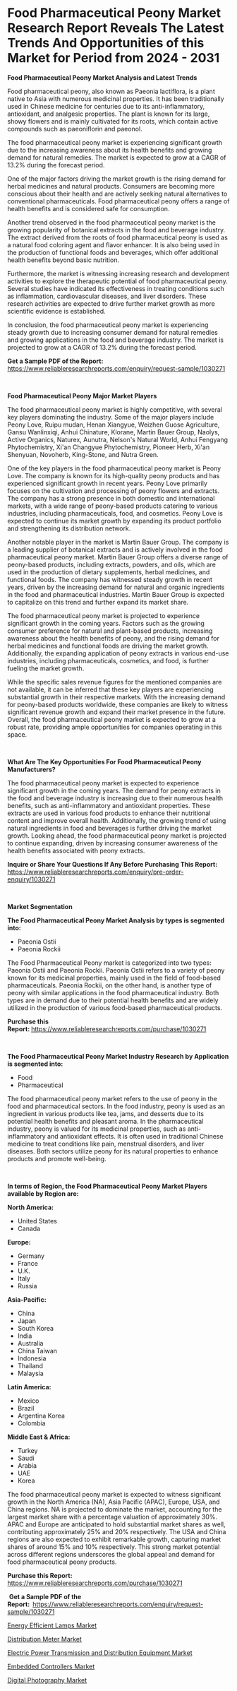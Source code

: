 <p><h1>Food Pharmaceutical Peony Market Research Report Reveals The Latest Trends And Opportunities of this Market for Period from 2024 - 2031</h1></p><p><strong>Food Pharmaceutical Peony Market Analysis and Latest Trends</strong></p>
<p><p>Food pharmaceutical peony, also known as Paeonia lactiflora, is a plant native to Asia with numerous medicinal properties. It has been traditionally used in Chinese medicine for centuries due to its anti-inflammatory, antioxidant, and analgesic properties. The plant is known for its large, showy flowers and is mainly cultivated for its roots, which contain active compounds such as paeoniflorin and paeonol.</p><p>The food pharmaceutical peony market is experiencing significant growth due to the increasing awareness about its health benefits and growing demand for natural remedies. The market is expected to grow at a CAGR of 13.2% during the forecast period. </p><p>One of the major factors driving the market growth is the rising demand for herbal medicines and natural products. Consumers are becoming more conscious about their health and are actively seeking natural alternatives to conventional pharmaceuticals. Food pharmaceutical peony offers a range of health benefits and is considered safe for consumption.</p><p>Another trend observed in the food pharmaceutical peony market is the growing popularity of botanical extracts in the food and beverage industry. The extract derived from the roots of food pharmaceutical peony is used as a natural food coloring agent and flavor enhancer. It is also being used in the production of functional foods and beverages, which offer additional health benefits beyond basic nutrition.</p><p>Furthermore, the market is witnessing increasing research and development activities to explore the therapeutic potential of food pharmaceutical peony. Several studies have indicated its effectiveness in treating conditions such as inflammation, cardiovascular diseases, and liver disorders. These research activities are expected to drive further market growth as more scientific evidence is established.</p><p>In conclusion, the food pharmaceutical peony market is experiencing steady growth due to increasing consumer demand for natural remedies and growing applications in the food and beverage industry. The market is projected to grow at a CAGR of 13.2% during the forecast period.</p></p>
<p><strong>Get a Sample PDF of the Report:&nbsp;</strong> <a href="https://www.reliableresearchreports.com/enquiry/request-sample/1030271">https://www.reliableresearchreports.com/enquiry/request-sample/1030271</a></p>
<p>&nbsp;</p>
<p><strong>Food Pharmaceutical Peony Major Market Players</strong></p>
<p><p>The food pharmaceutical peony market is highly competitive, with several key players dominating the industry. Some of the major players include Peony Love, Ruipu mudan, Henan Xiangyue, Weizhen Guose Agriculture, Gansu Wanlinxiqi, Anhui Chinature, Klorane, Martin Bauer Group, Naolys, Active Organics, Naturex, Aunutra, Nelson's Natural World, Anhui Fengyang Phytochemistry, Xi'an Changyue Phytochemistry, Pioneer Herb, Xi'an Shenyuan, Novoherb, King-Stone, and Nutra Green.</p><p>One of the key players in the food pharmaceutical peony market is Peony Love. The company is known for its high-quality peony products and has experienced significant growth in recent years. Peony Love primarily focuses on the cultivation and processing of peony flowers and extracts. The company has a strong presence in both domestic and international markets, with a wide range of peony-based products catering to various industries, including pharmaceuticals, food, and cosmetics. Peony Love is expected to continue its market growth by expanding its product portfolio and strengthening its distribution network.</p><p>Another notable player in the market is Martin Bauer Group. The company is a leading supplier of botanical extracts and is actively involved in the food pharmaceutical peony market. Martin Bauer Group offers a diverse range of peony-based products, including extracts, powders, and oils, which are used in the production of dietary supplements, herbal medicines, and functional foods. The company has witnessed steady growth in recent years, driven by the increasing demand for natural and organic ingredients in the food and pharmaceutical industries. Martin Bauer Group is expected to capitalize on this trend and further expand its market share.</p><p>The food pharmaceutical peony market is projected to experience significant growth in the coming years. Factors such as the growing consumer preference for natural and plant-based products, increasing awareness about the health benefits of peony, and the rising demand for herbal medicines and functional foods are driving the market growth. Additionally, the expanding application of peony extracts in various end-use industries, including pharmaceuticals, cosmetics, and food, is further fueling the market growth.</p><p>While the specific sales revenue figures for the mentioned companies are not available, it can be inferred that these key players are experiencing substantial growth in their respective markets. With the increasing demand for peony-based products worldwide, these companies are likely to witness significant revenue growth and expand their market presence in the future. Overall, the food pharmaceutical peony market is expected to grow at a robust rate, providing ample opportunities for companies operating in this space.</p></p>
<p>&nbsp;</p>
<p><strong>What Are The Key Opportunities For Food Pharmaceutical Peony Manufacturers?</strong></p>
<p><p>The food pharmaceutical peony market is expected to experience significant growth in the coming years. The demand for peony extracts in the food and beverage industry is increasing due to their numerous health benefits, such as anti-inflammatory and antioxidant properties. These extracts are used in various food products to enhance their nutritional content and improve overall health. Additionally, the growing trend of using natural ingredients in food and beverages is further driving the market growth. Looking ahead, the food pharmaceutical peony market is projected to continue expanding, driven by increasing consumer awareness of the health benefits associated with peony extracts.</p></p>
<p><strong>Inquire or Share Your Questions If Any Before Purchasing This Report:</strong> <a href="https://www.reliableresearchreports.com/enquiry/pre-order-enquiry/1030271">https://www.reliableresearchreports.com/enquiry/pre-order-enquiry/1030271</a></p>
<p>&nbsp;</p>
<p><strong>Market Segmentation</strong></p>
<p><strong>The Food Pharmaceutical Peony Market Analysis by types is segmented into:</strong></p>
<p><ul><li>Paeonia Ostii</li><li>Paeonia Rockii</li></ul></p>
<p><p>The Food Pharmaceutical Peony market is categorized into two types: Paeonia Ostii and Paeonia Rockii. Paeonia Ostii refers to a variety of peony known for its medicinal properties, mainly used in the field of food-based pharmaceuticals. Paeonia Rockii, on the other hand, is another type of peony with similar applications in the food pharmaceutical industry. Both types are in demand due to their potential health benefits and are widely utilized in the production of various food-based pharmaceutical products.</p></p>
<p><strong>Purchase this Report:&nbsp;</strong><a href="https://www.reliableresearchreports.com/purchase/1030271">https://www.reliableresearchreports.com/purchase/1030271</a></p>
<p>&nbsp;</p>
<p><strong>The Food Pharmaceutical Peony Market Industry Research by Application is segmented into:</strong></p>
<p><ul><li>Food</li><li>Pharmaceutical</li></ul></p>
<p><p>The food pharmaceutical peony market refers to the use of peony in the food and pharmaceutical sectors. In the food industry, peony is used as an ingredient in various products like tea, jams, and desserts due to its potential health benefits and pleasant aroma. In the pharmaceutical industry, peony is valued for its medicinal properties, such as anti-inflammatory and antioxidant effects. It is often used in traditional Chinese medicine to treat conditions like pain, menstrual disorders, and liver diseases. Both sectors utilize peony for its natural properties to enhance products and promote well-being.</p></p>
<p>&nbsp;</p>
<p><strong>In terms of Region, the Food Pharmaceutical Peony Market Players available by Region are:</strong></p>
<p>
    <p> <strong> North America: </strong>
        <ul>
            <li>United States</li>
            <li>Canada</li>
        </ul>
        </p> 
    <p> <strong> Europe: </strong>
        <ul>
            <li>Germany</li>
            <li>France</li>
            <li>U.K.</li>
            <li>Italy</li>
            <li>Russia</li>
        </ul>
        </p> 
    <p> <strong> Asia-Pacific: </strong>
        <ul>
            <li>China</li>
            <li>Japan</li>
            <li>South Korea</li>
            <li>India</li>
            <li>Australia</li>
            <li>China Taiwan</li>
            <li>Indonesia</li>
            <li>Thailand</li>
            <li>Malaysia</li>
        </ul>
        </p> 
    <p> <strong> Latin America: </strong>
        <ul>
            <li>Mexico</li>
            <li>Brazil</li>
            <li>Argentina Korea</li>
            <li>Colombia</li>
        </ul>
        </p> 
    <p> <strong> Middle East & Africa: </strong>
        <ul>
            <li>Turkey</li>
            <li>Saudi</li>
            <li>Arabia</li>
            <li>UAE</li>
            <li>Korea</li>
        </ul>
    </p>
    </p>
<p><p>The food pharmaceutical peony market is expected to witness significant growth in the North America (NA), Asia Pacific (APAC), Europe, USA, and China regions. NA is projected to dominate the market, accounting for the largest market share with a percentage valuation of approximately 30%. APAC and Europe are anticipated to hold substantial market shares as well, contributing approximately 25% and 20% respectively. The USA and China regions are also expected to exhibit remarkable growth, capturing market shares of around 15% and 10% respectively. This strong market potential across different regions underscores the global appeal and demand for food pharmaceutical peony products.</p></p>
<p><strong>Purchase this Report: </strong><a href="https://www.reliableresearchreports.com/purchase/1030271">https://www.reliableresearchreports.com/purchase/1030271</a></p>
<p>&nbsp;<strong>Get a Sample PDF of the Report:&nbsp;&nbsp;</strong><a href="https://www.reliableresearchreports.com/enquiry/request-sample/1030271">https://www.reliableresearchreports.com/enquiry/request-sample/1030271</a></p>
<p><strong></strong></p>
<p><p><a href="https://medium.com/@jamesday5g/energy-efficient-lamps-market-size-and-market-trends-complete-industry-overview-2024-to-2031-e29fb571920c">Energy Efficient Lamps Market</a></p><p><a href="https://medium.com/@marlonblick/distribution-meter-market-insights-into-market-cagr-market-trends-and-growth-strategies-9b92afa2e4ca">Distribution Meter Market</a></p><p><a href="https://medium.com/@marlonblick/electric-power-transmission-and-distribution-equipment-market-report-reveals-the-latest-trends-and-a26ee8d63678">Electric Power Transmission and Distribution Equipment Market</a></p><p><a href="https://medium.com/@jamesday5g/embedded-controllers-market-trends-and-market-analysis-forecasted-for-period-2024-2031-2d944d97f32c">Embedded Controllers Market</a></p><p><a href="https://medium.com/@marlonblick/digital-photography-market-insights-into-market-cagr-market-trends-and-growth-strategies-0379356bd33c">Digital Photography Market</a></p></p>